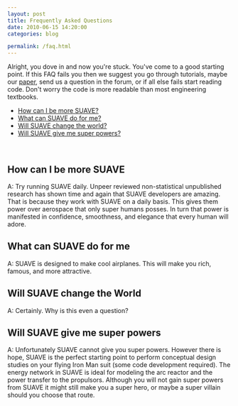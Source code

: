 ```yaml
---
layout: post
title: Frequently Asked Questions
date: 2010-06-15 14:20:00
categories: blog

permalink: /faq.html
---
```


<link rel="stylesheet" href="//cdn.jsdelivr.net/highlight.js/8.6/styles/default.min.css">
<script src="//cdn.jsdelivr.net/highlight.js/8.6/highlight.min.js"></script>
<script>hljs.initHighlightingOnLoad();</script>

Alright, you dove in and now you're stuck. You've come to a good starting point. If this FAQ fails you then we suggest you go through tutorials, maybe our [paper](http://adl.stanford.edu/papers/suave-open-source.pdf), send us a question in the forum, or if all else fails start reading code. Don't worry the code is more readable than most engineering textbooks.

 - [How can I be more SUAVE?](#how-can-i-be-more-suave)
 - [What can SUAVE do for me?](#What-can-SUAVE-do-for-me)
 - [Will SUAVE change the world?](#will-suave-change-the-world)
 - [Will SUAVE give me super powers?](#will-suave-give-me-super-powers)


<br>

## How can I be more SUAVE
A: Try running SUAVE daily. Unpeer reviewed non-statistical unpublished research has shown time and again that SUAVE developers are amazing. That is because they work with SUAVE on a daily basis. This gives them power over aerospace that only super humans posses. In turn that power is manifested in confidence, smoothness, and elegance that every human will adore.

## What can SUAVE do for me
A: SUAVE is designed to make cool airplanes. This will make you rich, famous, and more attractive.


## Will SUAVE change the World
A: Certainly. Why is this even a question?

## Will SUAVE give me super powers
A: Unfortunately SUAVE cannot give you super powers. However there is hope, SUAVE is the perfect starting point to perform conceptual design studies on your flying Iron Man suit (some code development required). The energy network in SUAVE is ideal for modeling the arc reactor and the power transfer to the propulsors. Although you will not gain super powers from SUAVE it might still make you a super hero, or maybe a super villain should you choose that route.